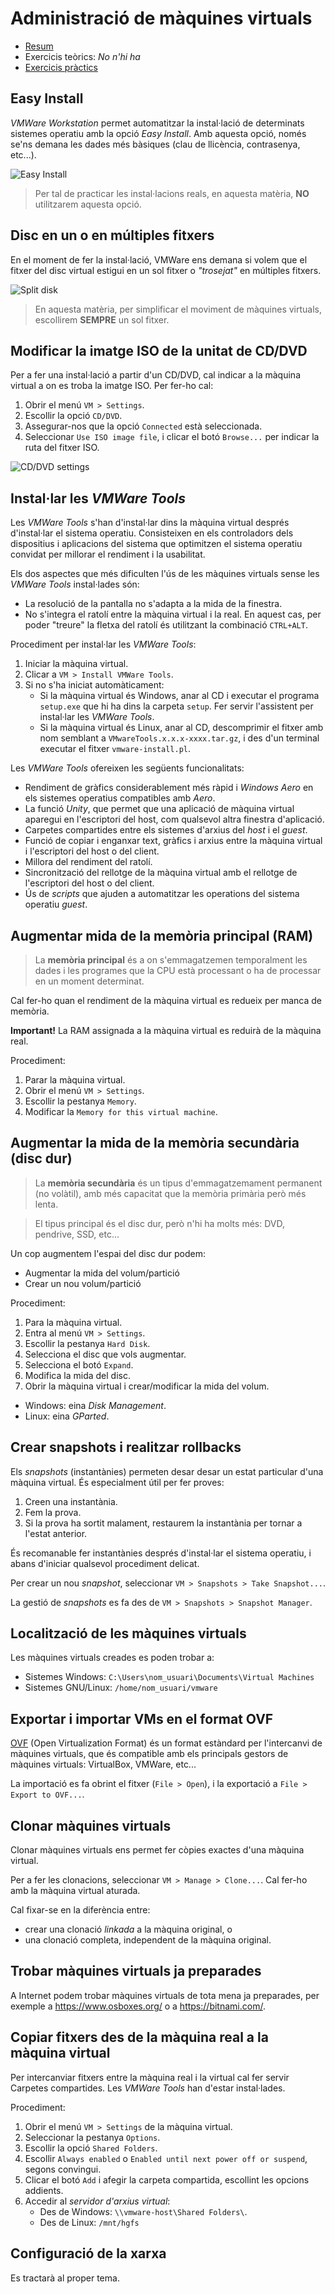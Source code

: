 Administració de màquines virtuals
==================================

* [Resum](https://gitpitch.com/jrodr236/som/master?p=AdministracioDeMaquinesVirtuals)
* Exercicis teòrics: *No n'hi ha*
* [Exercicis pràctics](ExercicisAdministracioDeMaquinesVirtuals.md)

Easy Install
------------
_VMWare Workstation_ permet automatitzar la instal·lació de determinats sistemes operatiu amb la opció _Easy Install_. Amb aquesta opció, només se'ns demana les dades més bàsiques (clau de llicència, contrasenya, etc...).

![Easy Install](https://geek-university.com/wp-content/images/vmware-player/vmware_player_easy_install.jpg?x13092)

> Per tal de practicar les instal·lacions reals, en aquesta matèria, **NO** utilitzarem aquesta opció.


Disc en un o en múltiples fitxers
---------------------------

En el moment de fer la instal·lació, VMWare ens demana si volem que el fitxer del disc virtual estigui en un sol fitxer o _"trosejat"_ en múltiples fitxers.

![Split disk](https://i.stack.imgur.com/76ObU.png)

> En aquesta matèria, per simplificar el moviment de màquines virtuals, escollirem **SEMPRE** un sol fitxer.


Modificar la imatge ISO de la unitat de CD/DVD
------------------------------------------------
Per a fer una instal·lació a partir d'un CD/DVD, cal indicar a la màquina virtual a on es troba la imatge ISO. Per fer-ho cal:
1. Obrir el menú `VM > Settings`.
2. Escollir la opció `CD/DVD`.
3. Assegurar-nos que la opció `Connected` està seleccionada.
4. Seleccionar `Use ISO image file`, i clicar el botó `Browse...` per indicar la ruta del fitxer ISO.

![CD/DVD settings](http://www.techulator.com/attachments/Resources/5081-14750-VMWare-Workstation-options.png)




Instal·lar les _VMWare Tools_
------------------------------

Les _VMWare Tools_ s'han d'instal·lar dins la màquina virtual després d'instal·lar el sistema operatiu. Consisteixen en els controladors dels dispositius i aplicacions del sistema que optimitzen el sistema operatiu convidat per millorar el rendiment i la usabilitat.

Els dos aspectes que més dificulten l'ús de les màquines virtuals sense les _VMWare Tools_ instal·lades són:
- La resolució de la pantalla no s'adapta a la mida de la finestra.
- No s'integra el ratolí entre la màquina virtual i la real. En aquest cas, per poder "treure" la fletxa del ratolí és utilitzant la combinació `CTRL+ALT`.

Procediment per instal·lar les _VMWare Tools_:
1. Iniciar la màquina virtual.
2. Clicar a `VM > Install VMWare Tools`.
3. Si no s'ha iniciat automàticament:
   - Si la màquina virtual és Windows, anar al CD i executar el programa `setup.exe` que hi ha dins la carpeta `setup`. Fer servir l'assistent per instal·lar les *VMWare Tools*.
   - Si la màquina virtual és Linux, anar al CD, descomprimir el fitxer amb nom semblant a `VMwareTools.x.x.x-xxxx.tar.gz`, i des d'un terminal executar el fitxer `vmware-install.pl`.

Les *VMWare Tools* ofereixen les següents funcionalitats:
* Rendiment de gràfics considerablement més ràpid i _Windows Aero_ en els sistemes operatius compatibles amb _Aero_.
* La funció _Unity_, que permet que una aplicació de màquina virtual aparegui en l'escriptori del host, com qualsevol altra finestra d'aplicació.
* Carpetes compartides entre els sistemes d'arxius del _host_ i el _guest_.
* Funció de copiar i enganxar text, gràfics i arxius entre la màquina virtual i l'escriptori del host o del client.
* Millora del rendiment del ratolí.
* Sincronització del rellotge de la màquina virtual amb el rellotge de l'escriptori del host o del client.
* Ús de _scripts_ que ajuden a automatitzar les operations del sistema operatiu _guest_.


Augmentar mida de la memòria principal (RAM)
---------------------------

> La **memòria principal** és a on s'emmagatzemen temporalment les dades i les programes que la CPU està processant o ha de processar en un moment determinat.

Cal fer-ho quan el rendiment de la màquina virtual es redueix per manca de memòria.

**Important!** La RAM assignada a la màquina virtual es reduirà de la màquina real.

Procediment:
1. Parar la màquina virtual.
2. Obrir el menú `VM > Settings`.
3. Escollir la pestanya `Memory`.
4. Modificar la `Memory for this virtual machine`.


Augmentar la mida de la memòria secundària (disc dur)
---------------------------

> La **memòria secundària** és un tipus d'emmagatzemament permanent (no volàtil), amb més capacitat que la memòria primària però més lenta.

>El tipus principal és el disc dur, però n'hi ha molts més: DVD, pendrive, SSD, etc...


Un cop augmentem l'espai del disc dur podem:
* Augmentar la mida del volum/partició
* Crear un nou volum/partició

Procediment:
1. Para la màquina virtual.
2. Entra al menú `VM > Settings`.
3. Escollir la pestanya `Hard Disk`.
3. Selecciona el disc que vols augmentar.
4. Selecciona el botó `Expand`.
5. Modifica la mida del disc.
6. Obrir la màquina virtual i crear/modificar la mida del volum.
  * Windows: eina *Disk Management*.
  * Linux: eina *GParted*.


Crear snapshots i realitzar rollbacks
---------------------------
Els *snapshots* (instantànies) permeten desar desar un estat particular d'una màquina virtual. És especialment útil per fer proves:
1. Creen una instantània.
2. Fem la prova.
3. Si la prova ha sortit malament, restaurem la instantània per tornar a l'estat anterior.

És recomanable fer instantànies després d'instal·lar el sistema operatiu, i abans d'iniciar qualsevol procediment delicat.

Per crear un nou _snapshot_, seleccionar `VM > Snapshots > Take Snapshot...`.

La gestió de *snapshots* es fa des de `VM > Snapshots > Snapshot Manager`.

Localització de les màquines virtuals
--------------------------
Les màquines virtuals creades es poden trobar a:
- Sistemes Windows: `C:\Users\nom_usuari\Documents\Virtual Machines`
- Sistemes GNU/Linux: `/home/nom_usuari/vmware`

Exportar i importar VMs en el format OVF
---------------------------
[OVF](https://en.wikipedia.org/wiki/Open_Virtualization_Format) (Open Virtualization Format) és un format estàndard per l'intercanvi de màquines virtuals, que és compatible amb els principals gestors de màquines virtuals: VirtualBox, VMWare, etc...

La importació es fa obrint el fitxer (`File > Open`), i la exportació a `File > Export to OVF...`.


Clonar màquines virtuals
---------------------------
Clonar màquines virtuals ens permet fer còpies exactes d'una màquina virtual.

Per a fer les clonacions, seleccionar `VM > Manage > Clone...`. Cal fer-ho amb la màquina virtual aturada.

Cal fixar-se en la diferència entre:
- crear una clonació _linkada_ a la màquina original, o 
- una clonació completa, independent de la màquina original.


Trobar màquines virtuals ja preparades
---------------------------
A Internet podem trobar màquines virtuals de tota mena ja preparades, per exemple a https://www.osboxes.org/ o a https://bitnami.com/.

Copiar fitxers des de la màquina real a la màquina virtual
---------------------------
Per intercanviar fitxers entre la màquina real i la virtual cal fer servir Carpetes compartides. Les *VMWare Tools* han d'estar instal·lades.

Procediment:
1. Obrir el menú `VM > Settings` de la màquina virtual.
2. Seleccionar la pestanya `Options`.
3. Escollir la opció `Shared Folders`.
4. Escollir `Always enabled` o `Enabled until next power off or suspend`, segons convingui.
5. Clicar el botó `Add` i afegir la carpeta compartida, escollint les opcions addients.
4. Accedir al *servidor d'arxius virtual*:
   - Des de Windows: `\\vmware-host\Shared Folders\`.
   - Des de Linux: `/mnt/hgfs`


Configuració de la xarxa
---------------------------

Es tractarà al proper tema.
